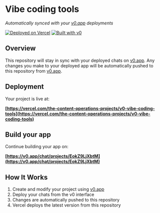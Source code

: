 # Vibe coding tools

*Automatically synced with your [v0.app](https://v0.app) deployments*

[![Deployed on Vercel](https://img.shields.io/badge/Deployed%20on-Vercel-black?style=for-the-badge&logo=vercel)](https://vercel.com/the-content-operations-projects/v0-vibe-coding-tools)
[![Built with v0](https://img.shields.io/badge/Built%20with-v0.app-black?style=for-the-badge)](https://v0.app/chat/projects/EokZ9LjXbtM)

## Overview

This repository will stay in sync with your deployed chats on [v0.app](https://v0.app).
Any changes you make to your deployed app will be automatically pushed to this repository from [v0.app](https://v0.app).

## Deployment

Your project is live at:

**[https://vercel.com/the-content-operations-projects/v0-vibe-coding-tools](https://vercel.com/the-content-operations-projects/v0-vibe-coding-tools)**

## Build your app

Continue building your app on:

**[https://v0.app/chat/projects/EokZ9LjXbtM](https://v0.app/chat/projects/EokZ9LjXbtM)**

## How It Works

1. Create and modify your project using [v0.app](https://v0.app)
2. Deploy your chats from the v0 interface
3. Changes are automatically pushed to this repository
4. Vercel deploys the latest version from this repository